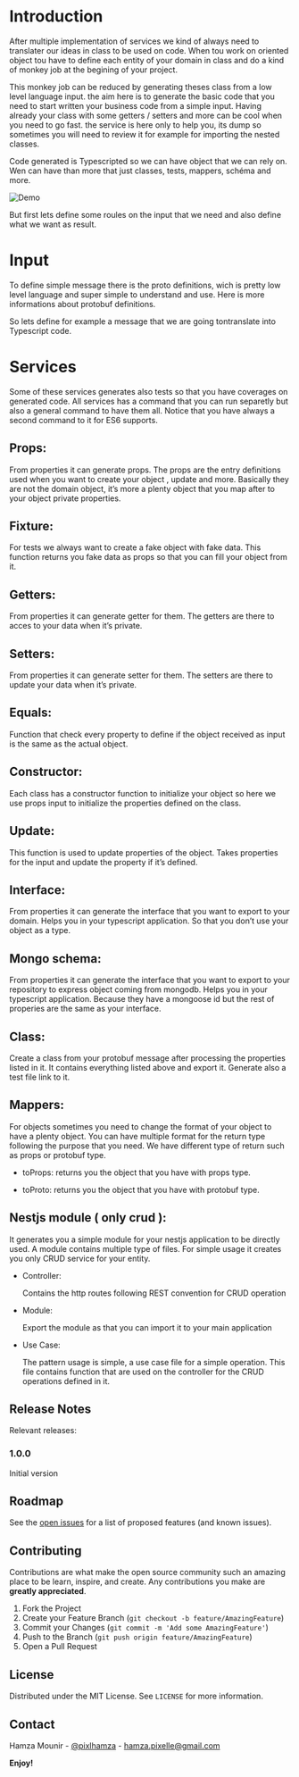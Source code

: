# Introduction

After multiple implementation of services we kind of always need to translater our ideas in class to be used on code. When tou work on oriented object tou have to define each entity of your domain in class and do a kind of monkey job at the begining of your project.

This monkey job can be reduced by generating theses class from a low level language input. the aim here is to generate the basic code that you need to start written your business code from a simple input. Having already your class with some getters / setters and more can be cool when you need to go fast. the service is here only to help you, its dump so sometimes you will need to review it for example for importing the nested classes.

Code generated is Typescripted so we can have object that we can rely on. Wen can have than more that just classes, tests, mappers, schéma and more.

![Demo](images/demo.gif)

But first lets define some roules on the input that we need and also define what we want as result.

# Input

To define simple message there is the proto definitions, wich is pretty low level language and super simple to understand and use. Here is more informations about protobuf definitions.

So lets define for example a message that we are going tontranslate into Typescript code.

# Services

Some of these services generates also tests so that you have coverages on generated code. All services has a command that you can run separetly but also a general command to have them all. Notice that you have always a second command to it for ES6 supports.

## Props:

From properties it can generate props. The props are the entry definitions used when you want to create your object , update and more. Basically they are not the domain object, it’s more a plenty object that you map after to your object private properties.

## Fixture:

For tests we always want to create a fake object with fake data. This function returns you fake data as props so that you can fill your object from it.

## Getters:

From properties it can generate getter for them. The getters are there to acces to your data when it’s private.

## Setters:

From properties it can generate setter for them. The setters are there to update your data when it’s private.

## Equals:

Function that check every property to define if the object received as input is the same as the actual object.

## Constructor:

Each class has a constructor function to initialize your object so here we use props input to initialize the properties defined on the class.

## Update:

This function is used to update properties of the object. Takes properties for the input and update the property if it’s defined.

## Interface:

From properties it can generate the interface that you want to export to your domain. Helps you in your typescript application. So that you don’t use your object as a type.

## Mongo schema:

From properties it can generate the interface that you want to export to your repository to express object coming from mongodb. Helps you in your typescript application. Because they have a mongoose id but the rest of properies are the same as your interface.

## Class:

Create a class from your protobuf message after processing the properties listed in it. It contains everything listed above and export it. Generate also a test file link to it.

## Mappers:

For objects sometimes you need to change the format of your object to have a plenty object. You can have multiple format for the return type following the purpose that you need. We have different type of return such as props or protobuf type.

- toProps: returns you the object that you have with props type.

- toProto: returns you the object that you have with protobuf type.

## Nestjs module ( only crud ):

It generates you a simple module for your nestjs application to be directly used. A module contains multiple type of files. For simple usage it creates you only CRUD service for your entity.

- Controller:

  Contains the http routes following REST convention for CRUD operation

- Module:

  Export the module as that you can import it to your main application

- Use Case:

  The pattern usage is simple, a use case file for a simple operation.
  This file contains function that are used on the controller for the CRUD operations defined in it.

## Release Notes

Relevant releases:

### 1.0.0

Initial version

## Roadmap

See the [open issues](https://github.com/hamzaPixl/protobuf-ts-generator/issues) for a list of proposed features (and known issues).

## Contributing

Contributions are what make the open source community such an amazing place to be learn, inspire, and create. Any contributions you make are **greatly appreciated**.

1. Fork the Project
2. Create your Feature Branch (`git checkout -b feature/AmazingFeature`)
3. Commit your Changes (`git commit -m 'Add some AmazingFeature'`)
4. Push to the Branch (`git push origin feature/AmazingFeature`)
5. Open a Pull Request

## License

Distributed under the MIT License. See `LICENSE` for more information.

## Contact

Hamza Mounir - [@pixlhamza](https://twitter.com/pixlhamza) - hamza.pixelle@gmail.com

[contributors-shield]: https://img.shields.io/github/contributors/hamzaPixl/protobuf-ts-generator.svg?style=for-the-badge
[contributors-url]: https://github.com/hamzaPixl/protobuf-ts-generator/graphs/contributors
[forks-shield]: https://img.shields.io/github/forks/hamzaPixl/protobuf-ts-generator.svg?style=for-the-badge
[forks-url]: https://github.com/hamzaPixl/protobuf-ts-generator/network/members
[stars-shield]: https://img.shields.io/github/stars/hamzaPixl/protobuf-ts-generator.svg?style=for-the-badge
[stars-url]: https://github.com/hamzaPixl/protobuf-ts-generator/stargazers
[issues-shield]: https://img.shields.io/github/issues/hamzaPixl/protobuf-ts-generator.svg?style=for-the-badge
[issues-url]: https://github.com/hamzaPixl/protobuf-ts-generator/issues
[license-shield]: https://img.shields.io/github/license/hamzaPixl/protobuf-ts-generator.svg?style=for-the-badge
[license-url]: https://github.com/hamzaPixl/protobuf-ts-generator/blob/master/LICENSE
[linkedin-shield]: https://img.shields.io/badge/-LinkedIn-black.svg?style=for-the-badge&logo=linkedin&colorB=555
[linkedin-url]: https://www.linkedin.com/in/hamza-mounir-0a7bb6139/

**Enjoy!**
